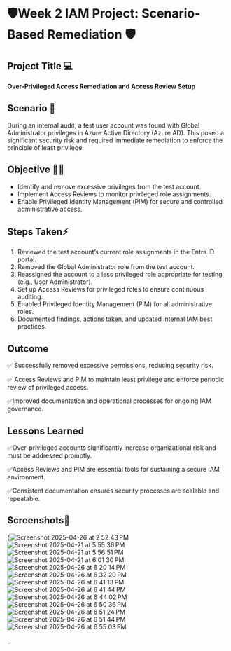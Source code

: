 # 🛡️Week 2 IAM Project: Scenario-Based Remediation 🛡️ 
## Project Title 💻
**Over-Privileged Access Remediation and Access Review Setup**

## Scenario 🚀
During an internal audit, a test user account was found with Global Administrator privileges in Azure Active Directory (Azure AD). This posed a significant security risk and required immediate remediation to enforce the principle of least privilege.

## Objective 🕵🏾
- Identify and remove excessive privileges from the test account.
- Implement Access Reviews to monitor privileged role assignments.
- Enable Privileged Identity Management (PIM) for secure and controlled administrative access.

## Steps Taken⚡️
1. Reviewed the test account’s current role assignments in the Entra ID portal.
2. Removed the Global Administrator role from the test account.
3. Reassigned the account to a less privileged role appropriate for testing (e.g., User Administrator).
4. Set up Access Reviews for privileged roles to ensure continuous auditing.
5. Enabled Privileged Identity Management (PIM) for all administrative roles.
6. Documented findings, actions taken, and updated internal IAM best practices.

## Outcome
✅ Successfully removed excessive permissions, reducing security risk.

✅ Access Reviews and PIM to maintain least privilege and enforce periodic review of privileged access.

✅Improved documentation and operational processes for ongoing IAM governance.

## Lessons Learned
✅Over-privileged accounts significantly increase organizational risk and must be addressed promptly.

✅Access Reviews and PIM are essential tools for sustaining a secure IAM environment.

✅Consistent documentation ensures security processes are scalable and repeatable.

## Screenshots📸
(![Screenshot 2025-04-26 at 2 52 43 PM](https://github.com/user-attachments/assets/5247e1d9-8c08-4ded-89be-55c9e343ce19)
![Screenshot 2025-04-21 at 5 55 36 PM](https://github.com/user-attachments/assets/a7a83381-dd3e-46f0-b9c5-4ff066974da8)
![Screenshot 2025-04-21 at 5 56 51 PM](https://github.com/user-attachments/assets/e870c6c2-e1ec-4e6b-a655-d71bf7e3352c)
![Screenshot 2025-04-21 at 6 01 30 PM](https://github.com/user-attachments/assets/64180fcd-610a-49ff-a084-e96443368a9c)
![Screenshot 2025-04-26 at 6 20 14 PM](https://github.com/user-attachments/assets/ed87fc2d-cdd3-414d-a668-ea4dac292b05)
![Screenshot 2025-04-26 at 6 32 20 PM](https://github.com/user-attachments/assets/04999c00-d33d-468b-9821-81c7307e871a)
![Screenshot 2025-04-26 at 6 41 13 PM](https://github.com/user-attachments/assets/2a9167a8-7c83-4b20-ad4c-6d5c08b861c7)
![Screenshot 2025-04-26 at 6 41 44 PM](https://github.com/user-attachments/assets/4f4cf6c5-ca00-4bf6-8443-de9775ce43d5)
![Screenshot 2025-04-26 at 6 44 02 PM](https://github.com/user-attachments/assets/682bbbba-9a15-4b75-b370-e3f7375d6640)
![Screenshot 2025-04-26 at 6 50 36 PM](https://github.com/user-attachments/assets/3a15fea7-c618-45af-ae18-9144b1fd91ca)
![Screenshot 2025-04-26 at 6 51 24 PM](https://github.com/user-attachments/assets/92e99277-a544-4994-a118-b725621b2a42)
![Screenshot 2025-04-26 at 6 51 44 PM](https://github.com/user-attachments/assets/5fa25332-be19-4d3c-9f58-61c1729f1c77)
![Screenshot 2025-04-26 at 6 55 03 PM](https://github.com/user-attachments/assets/355df147-9292-4dee-9ceb-3888eab0fcbf)

_
